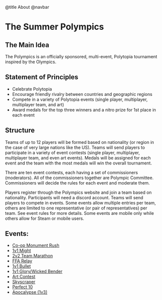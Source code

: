 @title About
@navbar

# The Summer Polympics 

## The Main Idea
The Polympics is an officially sponsored, multi-event, Polytopia tournament inspired by the Olympics.

## Statement of Principles
* Celebrate Polytopia
* Encourage friendly rivalry between countries and geographic regions
* Compete in a variety of Polytopia events (single player, multiplayer, multiplayer team, and art)
* Award medals for the top three winners and a nitro prize for 1st place in each event

## Structure

Teams of up to 12 players will be formed based on nationality (or region in the case of very large nations like the US). Teams will send players to participate in a variety of event contests (single player, multiplayer, multiplayer team, and even art events). Medals will be assigned for each event and the team with the most medals will win the overall tournament.

There are ten event contests, each having a set of commissioners (moderators).  All of the commissioners together are Polympic Committee. Commissioners will decide the rules for each event and moderate them.

Players register through the Polympics website and join a team based on nationality. Participants will need a discord account. Teams will send players to compete in events. Some events allow multiple entries per team, others are limited to one representative (or pair of representatives) per team. See event rules for more details. Some events are mobile only while others allow for Steam or mobile users.

## Events:
- [Co-op Monument Rush](events/monument-rush)
- [1v1 Might](events/1v1-might)
- [2v2 Team Marathon](events/2v2-team-marathon)
- [FFA Relay](events/ffa-relay)
- [1v1 Bullet](events/1v1-bullet)
- [1v1 Glory/Wicked Bender](events/1v1-glory-wicked-bender)
- [Art Contest](events/art-contest)
- [Skyscraper](events/skyscraper)
- [Perfect 10](events/perfect-10)
- [Apocalypse (1v3)](events/apocalypse-1v3)
  

